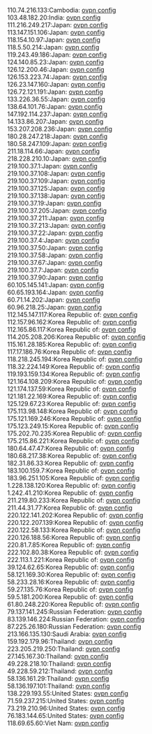 110.74.216.133:Cambodia: [ovpn config](vpn/110_74_216_133.ovpn)  
103.48.182.20:India: [ovpn config](vpn/103_48_182_20.ovpn)  
111.216.249.217:Japan: [ovpn config](vpn/111_216_249_217.ovpn)  
113.147.151.106:Japan: [ovpn config](vpn/113_147_151_106.ovpn)  
118.154.10.97:Japan: [ovpn config](vpn/118_154_10_97.ovpn)  
118.5.50.214:Japan: [ovpn config](vpn/118_5_50_214.ovpn)  
119.243.49.186:Japan: [ovpn config](vpn/119_243_49_186.ovpn)  
124.140.85.23:Japan: [ovpn config](vpn/124_140_85_23.ovpn)  
126.12.200.46:Japan: [ovpn config](vpn/126_12_200_46.ovpn)  
126.153.223.74:Japan: [ovpn config](vpn/126_153_223_74.ovpn)  
126.23.147.160:Japan: [ovpn config](vpn/126_23_147_160.ovpn)  
126.72.121.191:Japan: [ovpn config](vpn/126_72_121_191.ovpn)  
133.226.36.55:Japan: [ovpn config](vpn/133_226_36_55.ovpn)  
138.64.101.76:Japan: [ovpn config](vpn/138_64_101_76.ovpn)  
147.192.114.237:Japan: [ovpn config](vpn/147_192_114_237.ovpn)  
14.133.86.207:Japan: [ovpn config](vpn/14_133_86_207.ovpn)  
153.207.208.236:Japan: [ovpn config](vpn/153_207_208_236.ovpn)  
180.28.247.218:Japan: [ovpn config](vpn/180_28_247_218.ovpn)  
180.58.247.109:Japan: [ovpn config](vpn/180_58_247_109.ovpn)  
211.18.114.66:Japan: [ovpn config](vpn/211_18_114_66.ovpn)  
218.228.210.10:Japan: [ovpn config](vpn/218_228_210_10.ovpn)  
219.100.37.1:Japan: [ovpn config](vpn/219_100_37_1.ovpn)  
219.100.37.108:Japan: [ovpn config](vpn/219_100_37_108.ovpn)  
219.100.37.109:Japan: [ovpn config](vpn/219_100_37_109.ovpn)  
219.100.37.125:Japan: [ovpn config](vpn/219_100_37_125.ovpn)  
219.100.37.138:Japan: [ovpn config](vpn/219_100_37_138.ovpn)  
219.100.37.19:Japan: [ovpn config](vpn/219_100_37_19.ovpn)  
219.100.37.205:Japan: [ovpn config](vpn/219_100_37_205.ovpn)  
219.100.37.211:Japan: [ovpn config](vpn/219_100_37_211.ovpn)  
219.100.37.213:Japan: [ovpn config](vpn/219_100_37_213.ovpn)  
219.100.37.22:Japan: [ovpn config](vpn/219_100_37_22.ovpn)  
219.100.37.4:Japan: [ovpn config](vpn/219_100_37_4.ovpn)  
219.100.37.50:Japan: [ovpn config](vpn/219_100_37_50.ovpn)  
219.100.37.58:Japan: [ovpn config](vpn/219_100_37_58.ovpn)  
219.100.37.67:Japan: [ovpn config](vpn/219_100_37_67.ovpn)  
219.100.37.7:Japan: [ovpn config](vpn/219_100_37_7.ovpn)  
219.100.37.90:Japan: [ovpn config](vpn/219_100_37_90.ovpn)  
60.105.145.141:Japan: [ovpn config](vpn/60_105_145_141.ovpn)  
60.65.193.164:Japan: [ovpn config](vpn/60_65_193_164.ovpn)  
60.71.14.202:Japan: [ovpn config](vpn/60_71_14_202.ovpn)  
60.96.218.25:Japan: [ovpn config](vpn/60_96_218_25.ovpn)  
112.145.147.117:Korea Republic of: [ovpn config](vpn/112_145_147_117.ovpn)  
112.157.96.162:Korea Republic of: [ovpn config](vpn/112_157_96_162.ovpn)  
112.165.86.117:Korea Republic of: [ovpn config](vpn/112_165_86_117.ovpn)  
114.205.208.206:Korea Republic of: [ovpn config](vpn/114_205_208_206.ovpn)  
115.161.28.185:Korea Republic of: [ovpn config](vpn/115_161_28_185.ovpn)  
117.17.186.76:Korea Republic of: [ovpn config](vpn/117_17_186_76.ovpn)  
118.218.245.194:Korea Republic of: [ovpn config](vpn/118_218_245_194.ovpn)  
118.32.224.149:Korea Republic of: [ovpn config](vpn/118_32_224_149.ovpn)  
119.193.159.134:Korea Republic of: [ovpn config](vpn/119_193_159_134.ovpn)  
121.164.108.209:Korea Republic of: [ovpn config](vpn/121_164_108_209.ovpn)  
121.174.137.59:Korea Republic of: [ovpn config](vpn/121_174_137_59.ovpn)  
121.181.22.169:Korea Republic of: [ovpn config](vpn/121_181_22_169.ovpn)  
125.129.67.23:Korea Republic of: [ovpn config](vpn/125_129_67_23.ovpn)  
175.113.98.148:Korea Republic of: [ovpn config](vpn/175_113_98_148.ovpn)  
175.121.169.246:Korea Republic of: [ovpn config](vpn/175_121_169_246.ovpn)  
175.123.249.15:Korea Republic of: [ovpn config](vpn/175_123_249_15.ovpn)  
175.202.70.235:Korea Republic of: [ovpn config](vpn/175_202_70_235.ovpn)  
175.215.86.221:Korea Republic of: [ovpn config](vpn/175_215_86_221.ovpn)  
180.64.47.47:Korea Republic of: [ovpn config](vpn/180_64_47_47.ovpn)  
180.68.217.38:Korea Republic of: [ovpn config](vpn/180_68_217_38.ovpn)  
182.31.86.33:Korea Republic of: [ovpn config](vpn/182_31_86_33.ovpn)  
183.100.159.7:Korea Republic of: [ovpn config](vpn/183_100_159_7.ovpn)  
183.96.251.105:Korea Republic of: [ovpn config](vpn/183_96_251_105.ovpn)  
1.228.138.120:Korea Republic of: [ovpn config](vpn/1_228_138_120.ovpn)  
1.242.41.210:Korea Republic of: [ovpn config](vpn/1_242_41_210.ovpn)  
211.219.80.233:Korea Republic of: [ovpn config](vpn/211_219_80_233.ovpn)  
211.44.31.77:Korea Republic of: [ovpn config](vpn/211_44_31_77.ovpn)  
220.122.141.202:Korea Republic of: [ovpn config](vpn/220_122_141_202.ovpn)  
220.122.207.139:Korea Republic of: [ovpn config](vpn/220_122_207_139.ovpn)  
220.122.58.133:Korea Republic of: [ovpn config](vpn/220_122_58_133.ovpn)  
220.126.188.56:Korea Republic of: [ovpn config](vpn/220_126_188_56.ovpn)  
220.81.7.85:Korea Republic of: [ovpn config](vpn/220_81_7_85.ovpn)  
222.102.80.38:Korea Republic of: [ovpn config](vpn/222_102_80_38.ovpn)  
222.113.1.221:Korea Republic of: [ovpn config](vpn/222_113_1_221.ovpn)  
39.124.62.65:Korea Republic of: [ovpn config](vpn/39_124_62_65.ovpn)  
58.121.169.30:Korea Republic of: [ovpn config](vpn/58_121_169_30.ovpn)  
58.233.28.16:Korea Republic of: [ovpn config](vpn/58_233_28_16.ovpn)  
59.27.135.76:Korea Republic of: [ovpn config](vpn/59_27_135_76.ovpn)  
59.5.181.200:Korea Republic of: [ovpn config](vpn/59_5_181_200.ovpn)  
61.80.248.220:Korea Republic of: [ovpn config](vpn/61_80_248_220.ovpn)  
79.137.141.245:Russian Federation: [ovpn config](vpn/79_137_141_245.ovpn)  
83.139.146.224:Russian Federation: [ovpn config](vpn/83_139_146_224.ovpn)  
87.225.26.180:Russian Federation: [ovpn config](vpn/87_225_26_180.ovpn)  
213.166.135.130:Saudi Arabia: [ovpn config](vpn/213_166_135_130.ovpn)  
159.192.179.96:Thailand: [ovpn config](vpn/159_192_179_96.ovpn)  
223.205.219.250:Thailand: [ovpn config](vpn/223_205_219_250.ovpn)  
27.145.167.30:Thailand: [ovpn config](vpn/27_145_167_30.ovpn)  
49.228.218.10:Thailand: [ovpn config](vpn/49_228_218_10.ovpn)  
49.228.59.212:Thailand: [ovpn config](vpn/49_228_59_212.ovpn)  
58.136.161.29:Thailand: [ovpn config](vpn/58_136_161_29.ovpn)  
58.136.197.101:Thailand: [ovpn config](vpn/58_136_197_101.ovpn)  
138.229.193.55:United States: [ovpn config](vpn/138_229_193_55.ovpn)  
71.59.237.215:United States: [ovpn config](vpn/71_59_237_215.ovpn)  
73.219.210.96:United States: [ovpn config](vpn/73_219_210_96.ovpn)  
76.183.144.65:United States: [ovpn config](vpn/76_183_144_65.ovpn)  
118.69.65.60:Viet Nam: [ovpn config](vpn/118_69_65_60.ovpn)  
